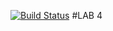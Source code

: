 [![Build Status](https://travis-ci.org/andrewJA/lab06.svg?branch=master)](https://travis-ci.org/andrewJA/lab06)
#LAB 4
